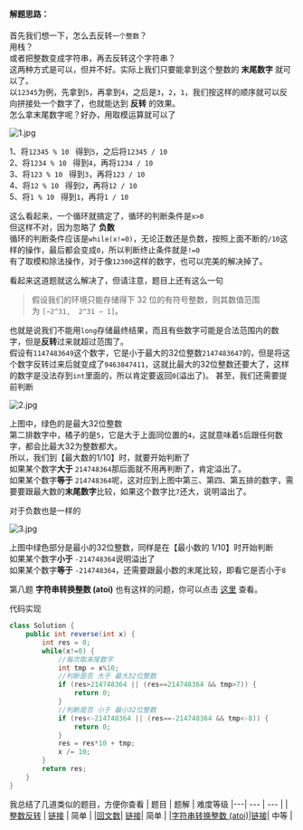 #### 解题思路：   
首先我们想一下，怎么去反转```一个整数```？   
用栈？   
或者把整数变成字符串，再去反转这个字符串？   
这两种方式是可以，但并不好。实际上我们只要能拿到这个整数的 **末尾数字** 就可以了。   
以```12345```为例，先拿到```5```，再拿到```4```，之后是```3```，```2```，```1```，我们按这样的顺序就可以反向拼接处一个数字了，也就能达到 **反转** 的效果。   
怎么拿末尾数字呢？好办，用取模运算就可以了   

![1.jpg](https://pic.leetcode-cn.com/be35cb60bec9a9ae794abad671e6618abb5664780bc7ee30ca93ca423884a666-1.jpg)


1、将```12345 % 10 ``` 得到```5```，之后将```12345 / 10```      
2、将```1234 % 10 ``` 得到```4```，再将```1234 / 10 ```   
3、将```123 % 10 ``` 得到```3```，再将```123 / 10 ```   
4、将```12 % 10 ``` 得到```2```，再将```12 / 10```   
5、将```1 % 10 ``` 得到```1```，再将```1 / 10```   
   
这么看起来，一个循环就搞定了，循环的判断条件是```x>0```   
但这样不对，因为忽略了 **负数**   
循环的判断条件应该是```while(x!=0)```，无论正数还是负数，按照上面不断的```/10```这样的操作，最后都会变成```0```，所以判断终止条件就是```!=0```   
有了取模和除法操作，对于像```12300```这样的数字，也可以完美的解决掉了。   
   
看起来这道题就这么解决了，但请注意，题目上还有这么一句   
> 假设我们的环境只能存储得下 32 位的有符号整数，则其数值范围为 ```[−2^31,  2^31 − 1]```。  

也就是说我们不能用```long```存储最终结果，而且有些数字可能是合法范围内的数字，但是**反转**过来就超过范围了。  
假设有```1147483649```这个数字，它是小于最大的32位整数```2147483647```的，但是将这个数字反转过来后就变成了```9463847411```，这就比最大的32位整数还要大了，这样的数字是没法存到```int```里面的，所以肯定要返回```0```(溢出了)。 
甚至，我们还需要提前判断   

![2.jpg](https://pic.leetcode-cn.com/42c736510f4914af169907d61b22d1a39bd5a16bbd7eca0466d90350e2763164-2.jpg)


上图中，绿色的是最大32位整数   
第二排数字中，橘子的是```5```，它是大于上面同位置的```4```，这就意味着```5```后跟任何数字，都会比最大32为整数都大。   
所以，我们到【最大数的1/10】时，就要开始判断了   
如果某个数字**大于** ```214748364```那后面就不用再判断了，肯定溢出了。   
如果某个数字**等于** ```214748364```呢，这对应到上图中第三、第四、第五排的数字，需要要跟最大数的**末尾数字**比较，如果这个数字比```7```还大，说明溢出了。 

对于负数也是一样的    

![3.jpg](https://pic.leetcode-cn.com/525aa75c19702e57b780c91a7ebb990359b14e96acc09b6327d9e1f0a5b3a16a-3.jpg)


上图中绿色部分是最小的32位整数，同样是在【最小数的 1/10】时开始判断   
如果某个数字**小于** ```-214748364```说明溢出了   
如果某个数字**等于** ```-214748364```，还需要跟最小数的末尾比较，即看它是否小于```8```   
   
第八题 **字符串转换整数 (atoi)** 也有这样的问题，你可以点击 [这里](https://leetcode-cn.com/problems/string-to-integer-atoi/solution/tu-jie-8-zi-fu-chuan-zhuan-huan-zheng-shu-atoi-by-/) 查看。


代码实现
```Java []
class Solution {
    public int reverse(int x) {
        int res = 0;
        while(x!=0) {
            //每次取末尾数字
            int tmp = x%10;
            //判断是否 大于 最大32位整数
            if (res>214748364 || (res==214748364 && tmp>7)) {
                return 0;
            }
            //判断是否 小于 最小32位整数
            if (res<-214748364 || (res==-214748364 && tmp<-8)) {
                return 0;
            }
            res = res*10 + tmp;
            x /= 10;
        }
        return res;
    }
}			
```
   
我总结了几道类似的题目，方便你查看
| 题目 | 题解 | 难度等级 
|---| --- | --- |
|[整数反转](https://leetcode-cn.com/problems/reverse-integer/) | [链接](https://leetcode-cn.com/problems/reverse-integer/solution/tu-jie-7-zheng-shu-fan-zhuan-by-wang_ni_ma/) | 简单 |
|[回文数](https://leetcode-cn.com/problems/palindrome-number/)| [链接](https://leetcode-cn.com/problems/palindrome-number/solution/chao-xiang-xi-tu-jie-san-chong-jie-fa-9-hui-wen-sh/)| 简单 |
|[字符串转换整数 (atoi)](https://leetcode-cn.com/problems/string-to-integer-atoi/)|[链接](https://leetcode-cn.com/problems/string-to-integer-atoi/solution/tu-jie-8-zi-fu-chuan-zhuan-huan-zheng-shu-atoi-by-/)| 中等 |







